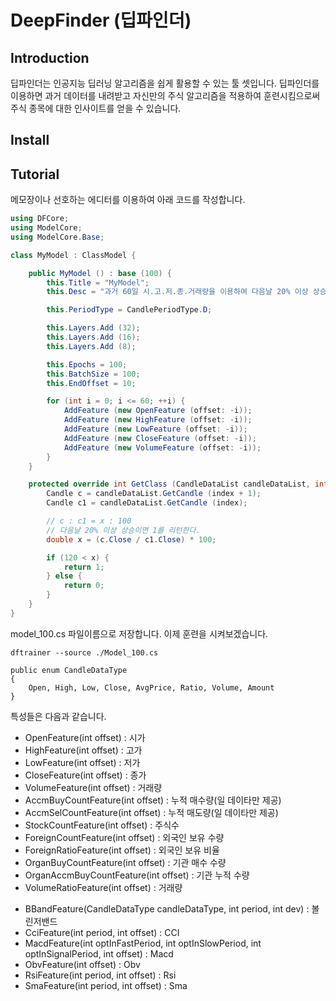 # DeepFinder (딥파인더)

## Introduction
딥파인더는 인공지능 딥러닝 알고리즘을 쉽게 활용할 수 있는 툴 셋입니다. 딥파인더를 이용하면 과거 데이터를 내려받고 자신만의 주식 알고리즘을 적용하여 훈련시킴으로써 주식 종목에 대한 인사이트를 얻을 수 있습니다.

## Install

## Tutorial

메모장이나 선호하는 에디터를 이용하여 아래 코드를 작성합니다.


```csharp
using DFCore;
using ModelCore;
using ModelCore.Base;

class MyModel : ClassModel {

    public MyModel () : base (100) {
        this.Title = "MyModel";
        this.Desc = "과거 60일 시.고.저.종.거래량을 이용하여 다음날 20% 이상 상승한 종목들을 훈련시킨다.";

        this.PeriodType = CandlePeriodType.D;

        this.Layers.Add (32);
        this.Layers.Add (16);
        this.Layers.Add (8);

        this.Epochs = 100;
        this.BatchSize = 100;
        this.EndOffset = 10;

        for (int i = 0; i <= 60; ++i) {
            AddFeature (new OpenFeature (offset: -i));
            AddFeature (new HighFeature (offset: -i));
            AddFeature (new LowFeature (offset: -i));
            AddFeature (new CloseFeature (offset: -i));
            AddFeature (new VolumeFeature (offset: -i));
        }
    }

    protected override int GetClass (CandleDataList candleDataList, int index) {
        Candle c = candleDataList.GetCandle (index + 1);
        Candle c1 = candleDataList.GetCandle (index);

        // c : c1 = x : 100
        // 다음날 20% 이상 상승이면 1를 리턴한다.
        double x = (c.Close / c1.Close) * 100;

        if (120 < x) {
            return 1;
        } else {
            return 0;
        }
    }
}
```
model_100.cs 파일이름으로 저장합니다.
이제 훈련을 시켜보겠습니다.
```
dftrainer --source ./Model_100.cs
```


```
public enum CandleDataType
{
    Open, High, Low, Close, AvgPrice, Ratio, Volume, Amount
}
```
특성들은 다음과 같습니다.

* OpenFeature(int offset) : 시가
* HighFeature(int offset) : 고가
* LowFeature(int offset) : 저가
* CloseFeature(int offset) : 종가
* VolumeFeature(int offset) : 거래량
* AccmBuyCountFeature(int offset) : 누적 매수량(일 데이타만 제공)
* AccmSelCountFeature(int offset) : 누적 매도량(일 데이타만 제공)
* StockCountFeature(int offset) : 주식수
* ForeignCountFeature(int offset) : 외국인 보유 수량
* ForeignRatioFeature(int offset) : 외국인 보유 비율
* OrganBuyCountFeature(int offset) : 기관 매수 수량
* OrganAccmBuyCountFeature(int offset) : 기관 누적 수량
* VolumeRatioFeature(int offset) : 거래량 

+ BBandFeature(CandleDataType candleDataType, int period, int dev) : 볼린저밴드
+ CciFeature(int period, int offset) : CCI
+ MacdFeature(int optInFastPeriod, int optInSlowPeriod, int optInSignalPeriod, int offset) : Macd
+ ObvFeature(int offset) : Obv
+ RsiFeature(int period, int offset) : Rsi
+ SmaFeature(int period, int offset) : Sma




